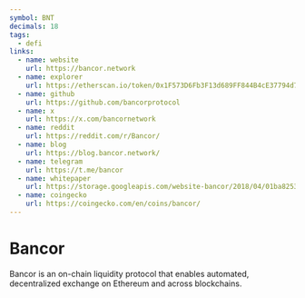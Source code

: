 ```yaml
---
symbol: BNT
decimals: 18
tags:
  - defi
links:
  - name: website
    url: https://bancor.network
  - name: explorer
    url: https://etherscan.io/token/0x1F573D6Fb3F13d689FF844B4cE37794d79a7FF1C
  - name: github
    url: https://github.com/bancorprotocol
  - name: x
    url: https://x.com/bancornetwork
  - name: reddit
    url: https://reddit.com/r/Bancor/
  - name: blog
    url: https://blog.bancor.network/
  - name: telegram
    url: https://t.me/bancor
  - name: whitepaper
    url: https://storage.googleapis.com/website-bancor/2018/04/01ba8253-bancor_protocol_whitepaper_en.pdf
  - name: coingecko
    url: https://coingecko.com/en/coins/bancor/
---
```


# Bancor

Bancor is an on-chain liquidity protocol that enables automated, decentralized exchange on Ethereum and across blockchains.
